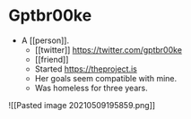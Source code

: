 # Gptbr00ke
- A [[person]].
	- [[twitter]] https://twitter.com/gptbr00ke
    - [[friend]]
	- Started https://theproject.is
	- Her goals seem compatible with mine.
	- Was homeless for three years.
	
![[Pasted image 20210509195859.png]]

